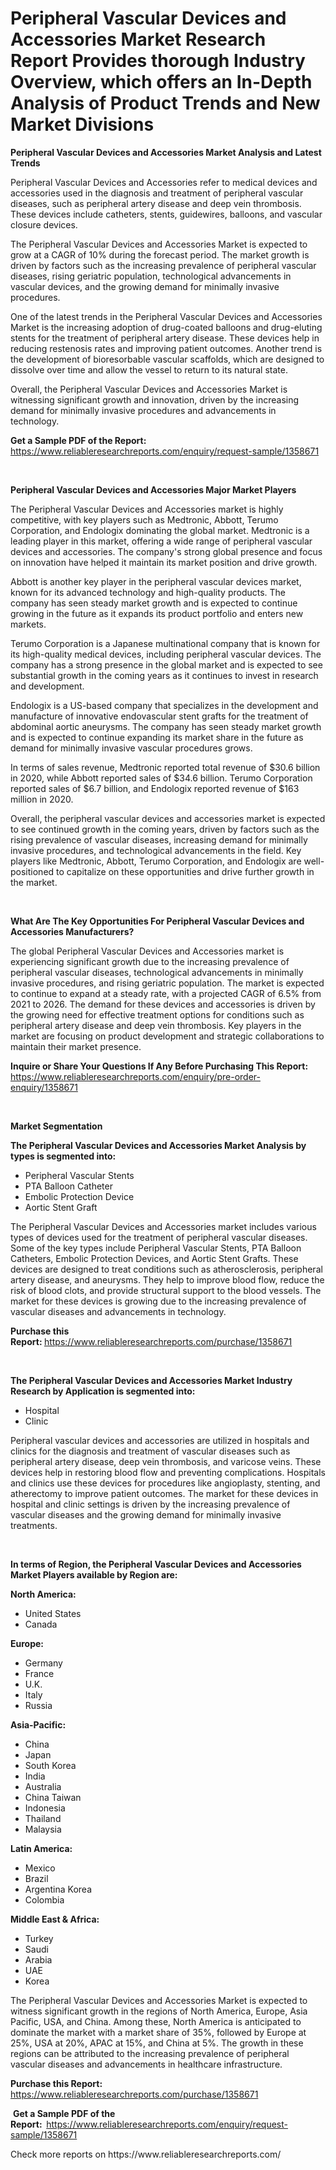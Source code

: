 <p><h1>Peripheral Vascular Devices and Accessories Market Research Report Provides thorough Industry Overview, which offers an In-Depth Analysis of Product Trends and New Market Divisions</h1></p><p><strong>Peripheral Vascular Devices and Accessories Market Analysis and Latest Trends</strong></p>
<p><p>Peripheral Vascular Devices and Accessories refer to medical devices and accessories used in the diagnosis and treatment of peripheral vascular diseases, such as peripheral artery disease and deep vein thrombosis. These devices include catheters, stents, guidewires, balloons, and vascular closure devices.</p><p>The Peripheral Vascular Devices and Accessories Market is expected to grow at a CAGR of 10% during the forecast period. The market growth is driven by factors such as the increasing prevalence of peripheral vascular diseases, rising geriatric population, technological advancements in vascular devices, and the growing demand for minimally invasive procedures.</p><p>One of the latest trends in the Peripheral Vascular Devices and Accessories Market is the increasing adoption of drug-coated balloons and drug-eluting stents for the treatment of peripheral artery disease. These devices help in reducing restenosis rates and improving patient outcomes. Another trend is the development of bioresorbable vascular scaffolds, which are designed to dissolve over time and allow the vessel to return to its natural state.</p><p>Overall, the Peripheral Vascular Devices and Accessories Market is witnessing significant growth and innovation, driven by the increasing demand for minimally invasive procedures and advancements in technology.</p></p>
<p><strong>Get a Sample PDF of the Report:&nbsp;</strong> <a href="https://www.reliableresearchreports.com/enquiry/request-sample/1358671">https://www.reliableresearchreports.com/enquiry/request-sample/1358671</a></p>
<p>&nbsp;</p>
<p><strong>Peripheral Vascular Devices and Accessories Major Market Players</strong></p>
<p><p>The Peripheral Vascular Devices and Accessories market is highly competitive, with key players such as Medtronic, Abbott, Terumo Corporation, and Endologix dominating the global market. Medtronic is a leading player in this market, offering a wide range of peripheral vascular devices and accessories. The company's strong global presence and focus on innovation have helped it maintain its market position and drive growth.</p><p>Abbott is another key player in the peripheral vascular devices market, known for its advanced technology and high-quality products. The company has seen steady market growth and is expected to continue growing in the future as it expands its product portfolio and enters new markets.</p><p>Terumo Corporation is a Japanese multinational company that is known for its high-quality medical devices, including peripheral vascular devices. The company has a strong presence in the global market and is expected to see substantial growth in the coming years as it continues to invest in research and development.</p><p>Endologix is a US-based company that specializes in the development and manufacture of innovative endovascular stent grafts for the treatment of abdominal aortic aneurysms. The company has seen steady market growth and is expected to continue expanding its market share in the future as demand for minimally invasive vascular procedures grows.</p><p>In terms of sales revenue, Medtronic reported total revenue of $30.6 billion in 2020, while Abbott reported sales of $34.6 billion. Terumo Corporation reported sales of $6.7 billion, and Endologix reported revenue of $163 million in 2020.</p><p>Overall, the peripheral vascular devices and accessories market is expected to see continued growth in the coming years, driven by factors such as the rising prevalence of vascular diseases, increasing demand for minimally invasive procedures, and technological advancements in the field. Key players like Medtronic, Abbott, Terumo Corporation, and Endologix are well-positioned to capitalize on these opportunities and drive further growth in the market.</p></p>
<p>&nbsp;</p>
<p><strong>What Are The Key Opportunities For Peripheral Vascular Devices and Accessories Manufacturers?</strong></p>
<p><p>The global Peripheral Vascular Devices and Accessories market is experiencing significant growth due to the increasing prevalence of peripheral vascular diseases, technological advancements in minimally invasive procedures, and rising geriatric population. The market is expected to continue to expand at a steady rate, with a projected CAGR of 6.5% from 2021 to 2026. The demand for these devices and accessories is driven by the growing need for effective treatment options for conditions such as peripheral artery disease and deep vein thrombosis. Key players in the market are focusing on product development and strategic collaborations to maintain their market presence.</p></p>
<p><strong>Inquire or Share Your Questions If Any Before Purchasing This Report:</strong> <a href="https://www.reliableresearchreports.com/enquiry/pre-order-enquiry/1358671">https://www.reliableresearchreports.com/enquiry/pre-order-enquiry/1358671</a></p>
<p>&nbsp;</p>
<p><strong>Market Segmentation</strong></p>
<p><strong>The Peripheral Vascular Devices and Accessories Market Analysis by types is segmented into:</strong></p>
<p><ul><li>Peripheral Vascular Stents</li><li>PTA Balloon Catheter</li><li>Embolic Protection Device</li><li>Aortic Stent Graft</li></ul></p>
<p><p>The Peripheral Vascular Devices and Accessories market includes various types of devices used for the treatment of peripheral vascular diseases. Some of the key types include Peripheral Vascular Stents, PTA Balloon Catheters, Embolic Protection Devices, and Aortic Stent Grafts. These devices are designed to treat conditions such as atherosclerosis, peripheral artery disease, and aneurysms. They help to improve blood flow, reduce the risk of blood clots, and provide structural support to the blood vessels. The market for these devices is growing due to the increasing prevalence of vascular diseases and advancements in technology.</p></p>
<p><strong>Purchase this Report:&nbsp;</strong><a href="https://www.reliableresearchreports.com/purchase/1358671">https://www.reliableresearchreports.com/purchase/1358671</a></p>
<p>&nbsp;</p>
<p><strong>The Peripheral Vascular Devices and Accessories Market Industry Research by Application is segmented into:</strong></p>
<p><ul><li>Hospital</li><li>Clinic</li></ul></p>
<p><p>Peripheral vascular devices and accessories are utilized in hospitals and clinics for the diagnosis and treatment of vascular diseases such as peripheral artery disease, deep vein thrombosis, and varicose veins. These devices help in restoring blood flow and preventing complications. Hospitals and clinics use these devices for procedures like angioplasty, stenting, and atherectomy to improve patient outcomes. The market for these devices in hospital and clinic settings is driven by the increasing prevalence of vascular diseases and the growing demand for minimally invasive treatments.</p></p>
<p>&nbsp;</p>
<p><strong>In terms of Region, the Peripheral Vascular Devices and Accessories Market Players available by Region are:</strong></p>
<p>
    <p> <strong> North America: </strong>
        <ul>
            <li>United States</li>
            <li>Canada</li>
        </ul>
        </p> 
    <p> <strong> Europe: </strong>
        <ul>
            <li>Germany</li>
            <li>France</li>
            <li>U.K.</li>
            <li>Italy</li>
            <li>Russia</li>
        </ul>
        </p> 
    <p> <strong> Asia-Pacific: </strong>
        <ul>
            <li>China</li>
            <li>Japan</li>
            <li>South Korea</li>
            <li>India</li>
            <li>Australia</li>
            <li>China Taiwan</li>
            <li>Indonesia</li>
            <li>Thailand</li>
            <li>Malaysia</li>
        </ul>
        </p> 
    <p> <strong> Latin America: </strong>
        <ul>
            <li>Mexico</li>
            <li>Brazil</li>
            <li>Argentina Korea</li>
            <li>Colombia</li>
        </ul>
        </p> 
    <p> <strong> Middle East & Africa: </strong>
        <ul>
            <li>Turkey</li>
            <li>Saudi</li>
            <li>Arabia</li>
            <li>UAE</li>
            <li>Korea</li>
        </ul>
    </p>
    </p>
<p><p>The Peripheral Vascular Devices and Accessories Market is expected to witness significant growth in the regions of North America, Europe, Asia Pacific, USA, and China. Among these, North America is anticipated to dominate the market with a market share of 35%, followed by Europe at 25%, USA at 20%, APAC at 15%, and China at 5%. The growth in these regions can be attributed to the increasing prevalence of peripheral vascular diseases and advancements in healthcare infrastructure.</p></p>
<p><strong>Purchase this Report: </strong><a href="https://www.reliableresearchreports.com/purchase/1358671">https://www.reliableresearchreports.com/purchase/1358671</a></p>
<p>&nbsp;<strong>Get a Sample PDF of the Report:&nbsp;&nbsp;</strong><a href="https://www.reliableresearchreports.com/enquiry/request-sample/1358671">https://www.reliableresearchreports.com/enquiry/request-sample/1358671</a></p>
<p><strong></strong></p>
<p>Check more reports on https://www.reliableresearchreports.com/</p>
